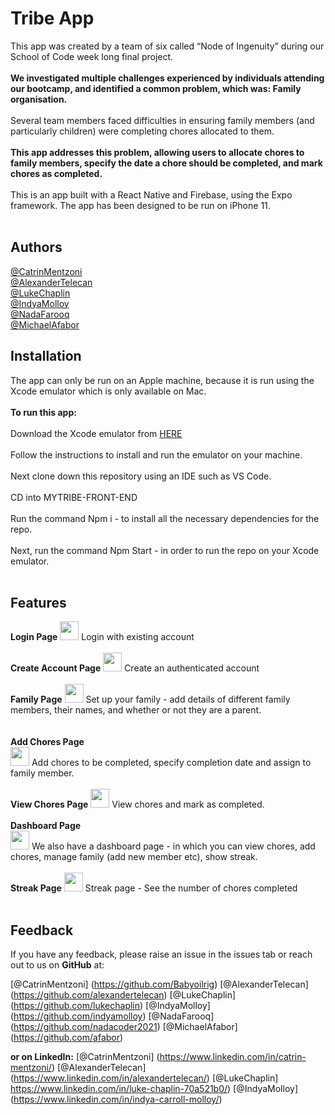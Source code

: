 Tribe App
===========


This app was created by a team of six called “Node of Ingenuity” during our School of Code week long final project.
<br/><br/>
**We investigated multiple challenges experienced by individuals attending our bootcamp, and identified a common problem, which was: Family organisation.**
<br/><br/>
Several team members faced difficulties in ensuring family members (and particularly children) were completing chores allocated to them.
<br/><br/>
**This app addresses this problem, allowing users to allocate chores to family members, specify the date a chore should be completed, and mark chores as completed.**
<br/><br/>
This is an app built with a React Native and Firebase, using the Expo framework. The app has been designed to be run on iPhone 11.
 <br/><br/>
 
**Authors**
--------------
[@CatrinMentzoni](https://github.com/Babyoilrig)
<br/>
[@AlexanderTelecan](https://github.com/alexandertelecan)
<br/>
[@LukeChaplin](https://github.com/lukechaplin)
<br/>
[@IndyaMolloy](https://github.com/indyamolloy)
<br/>
[@NadaFarooq](https://github.com/nadacoder2021)
<br/>
[@MichaelAfabor](https://github.com/afabor)
<br/>
 
 
 
**Installation**
-----------------
The app can only be run on an Apple machine, because it is run using the Xcode emulator which is only available on Mac.
<br/><br/>
**To run this app:**
<br/><br/>
Download the Xcode emulator from [HERE](https://developer.apple.com/xcode/)
<br/><br/>
Follow the instructions to install and run the emulator on your machine.
<br/><br/>
Next clone down this repository using an IDE such as VS Code.
<br/><br/>
CD into MYTRIBE-FRONT-END
<br/><br/>
Run the command Npm i - to install all the necessary dependencies for the repo.
<br/><br/>
Next, run the command Npm Start - in order to run the repo on your Xcode emulator.
<br/><br/>
 
**Features**
-----------------
**Login Page**
<img src="https://user-images.githubusercontent.com/93347177/157850978-b460cdc8-b819-48b1-b655-a9e138844018.png" width="30px">
Login with existing account
<br/><br/>
**Create Account Page**
<img src="https://user-images.githubusercontent.com/93347177/157850986-77956f71-8401-420e-8783-fc594941c847.png" width="30px">
Create an authenticated account
<br/><br/>
**Family Page**
<img src="https://user-images.githubusercontent.com/93347177/157850972-668fb28f-3f49-47ce-a100-34c4ed6644c4.png" width="30px">
Set up your family - add details of different family members, their names, and whether or not they are a parent.
<br/><br/>   
**Add Chores Page**   
<img src="https://user-images.githubusercontent.com/93347177/157850999-0a7afceb-5f5c-4750-94ce-bb7886b8ae8f.png" width="30px">
Add chores to be completed, specify completion date and assign to family member.
<br/><br/>
**View Chores Page**
<img src="https://user-images.githubusercontent.com/93347177/157850997-3ac762a7-7d98-4c5f-b664-8f8c72e10837.png" width="30px">
View chores and mark as completed.
<br/><br/>
**Dashboard Page**     
<img src="https://user-images.githubusercontent.com/93347177/157850976-6c038f8f-77e4-43ac-b27f-faf2b037709a.png" width="30px">
We also have a dashboard page - in which you can view chores, add chores, manage family (add new member etc), show streak.
<br/><br/> 
**Streak Page** 
<img src="https://user-images.githubusercontent.com/93347177/157850994-99689897-c6a1-4d96-8bc8-294077fc4807.png" width="30px">
Streak page - See the number of chores completed
<br/><br/>

 
 
**Feedback**
-----------------
If you have any feedback, please raise an issue in the issues tab or reach out to us on **GitHub** at:

 [@CatrinMentzoni] (https://github.com/Babyoilrig)
[@AlexanderTelecan] (https://github.com/alexandertelecan)
[@LukeChaplin] (https://github.com/lukechaplin)
[@IndyaMolloy] (https://github.com/indyamolloy)
[@NadaFarooq] (https://github.com/nadacoder2021)
[@MichaelAfabor] (https://github.com/afabor)

**or on LinkedIn:**
[@CatrinMentzoni] (https://www.linkedin.com/in/catrin-mentzoni/)
[@AlexanderTelecan] (https://www.linkedin.com/in/alexandertelecan/)
[@LukeChaplin] https://www.linkedin.com/in/luke-chaplin-70a521b0/)
[@IndyaMolloy] (https://www.linkedin.com/in/indya-carroll-molloy/)
 


